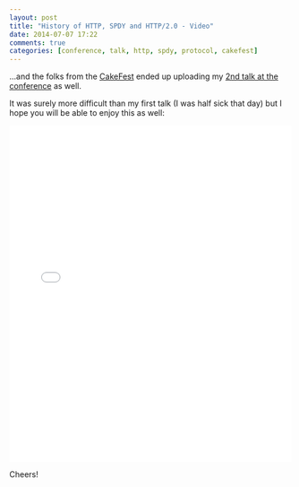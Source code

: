 ```yaml
---
layout: post
title: "History of HTTP, SPDY and HTTP/2.0 - Video"
date: 2014-07-07 17:22
comments: true
categories: [conference, talk, http, spdy, protocol, cakefest]
---
```


...and the folks from the [CakeFest](http://cakefest.org/) ended up
uploading my [2nd talk at the conference](http://www.slideshare.net/odino/http-colon-slash-slash-end-of-the-road-cakefest-2013-in-san-francisco)
as well.

<!-- more -->

It was surely more difficult than my first talk (I was half sick that day)
but I hope you will be able to enjoy this as well:

<iframe width="100%" height="600px" src="//www.youtube.com/embed/PdClg5bMcow" frameborder="0" allowfullscreen></iframe>

Cheers!